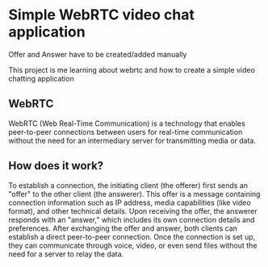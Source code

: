 # Simple WebRTC video chat application

Offer and Answer have to be created/added manually

This project is me learning about webrtc and how to create a simple video
chatting application

## WebRTC

WebRTC (Web Real-Time Communication) is a technology that enables peer-to-peer connections between users for real-time communication without the need for an intermediary server for transmitting media or data.

## How does it work?

To establish a connection, the initiating client (the offerer) first sends an "offer" to the other client (the answerer). This offer is a message containing connection information such as IP address, media capabilities (like video format), and other technical details. Upon receiving the offer, the answerer responds with an "answer," which includes its own connection details and preferences. After exchanging the offer and answer, both clients can establish a direct peer-to-peer connection. Once the connection is set up, they can communicate through voice, video, or even send files without the need for a server to relay the data.
